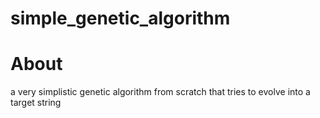 # simple_genetic_algorithm

# About
a very simplistic genetic algorithm from scratch that tries to evolve into a target string
